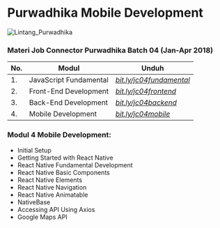 # Purwadhika Mobile Development

![Lintang_Purwadhika](https://static.wixstatic.com/media/2e6af2_f69a4271c3534ae1869a7ed63e278b2b~mv2.png/v1/fill/w_246,h_39,al_c,usm_0.66_1.00_0.01/2e6af2_f69a4271c3534ae1869a7ed63e278b2b~mv2.png)

### Materi Job Connector Purwadhika Batch 04 (Jan-Apr 2018)

No.|Modul|Unduh
-----|-----|-----
1.|JavaScript Fundamental|*[bit.ly/jc04fundamental](https://github.com/LintangWisesa/Purwadhika-01-JS_Fundamental)*
2.|Front-End Development|*[bit.ly/jc04frontend](https://github.com/LintangWisesa/Purwadhika-JC04-02_FrontEndWeb)*
3.|Back-End Development|*[bit.ly/jc04backend](https://github.com/LintangWisesa/Purwadhika-JC04-03_BackEndWeb)*
4.|Mobile Development|*[bit.ly/jc04mobile](https://github.com/LintangWisesa/Purwadhika-JC04-04_Mobile)*

### Modul 4 Mobile Development:

- Initial Setup
- Getting Started with React Native
- React Native Fundamental Development
- React Native Basic Components
- React Native Elements
- React Native Navigation
- React Native Animatable
- NativeBase
- Accessing API Using Axios
- Google Maps API
